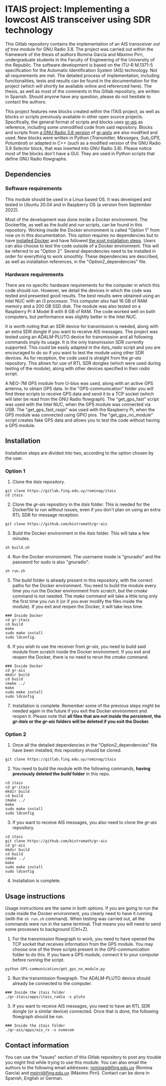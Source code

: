 # ITAIS project: Implementing a lowcost AIS transceiver using SDR technology
This Gitlab repository contains the implementation of an AIS transceiver _out of tree_ module for GNU Radio 3.8. The project was carried out within the framework of the thesis of authors Romina García and Máximo Pirri, undergraduate students in the Faculty of Engineering of the University of the Republic. The software development is based on the ITU-R M.1371-5 specification for the Automatic Identification System (AIS) technology. Not all requirements are met. The detailed process of implementation, including functionalities, tests and results can be found in the documentation for the project (which will shortly be available online and referenced here). The thesis, as well as most of the comments in this Gitlab repository, are written in Spanish. Should anyone have any question, please do not hesitate to contact the authors.

This project features new blocks created within the ITAIS project, as well as blocks or scripts previously available in other open source projects. Specifically, the general format of scripts and blocks uses [gr-ais](https://github.com/bistromath/gr-ais) as reference, including some unmodified code from said repository. Blocks and scripts from [a GNU Radio 3.8 version](https://github.com/bmagistro/gr-aistx/tree/src-formatting) of [gr-aistx](https://github.com/trendmicro/ais/tree/master/gr-aistx) are also modified and used. New blocks were written in Python (_Transmitter, Messages, Sub_GPS, Potumbral_) or adapted in C++ (such as a modified version of the GNU Radio 3.9 _Selector_ block, that was inserted into GNU Radio 3.8). Please notice most of the blocks don't have a GUI. They are used in Python scripts that define GNU Radio flowgraphs.

## Dependencies
### Software requirements
This module should be used in a Linux based OS. It was developed and tested in Ubuntu 20.04 and in Raspberry OS (a version from September 2022).

Most of the development was done inside a Docker environment. The Dockerfile, as well as the _build_ and _run_ scripts, can be found in this repository. Working inside the Docker environment is called "Option 1" from now on in this documentation. This option requires no dependencies but to have [installed Docker](https://docs.docker.com/engine/install/) and have followed [the post installation steps](https://docs.docker.com/engine/install/linux-postinstall/). Users can also choose to test the code outside of a Docker environment. This will be referred to as "Option 2". Several dependencies need to be installed in order for everything to work smoothly. These dependencies are described, as well as installation references, in the "Option2_dependencies" file.

### Hardware requirements
There are no specific hardware requirements for the computer in which this code should run. However, we detail the devices in which the code was tested and presented good results. The best results were obtained using an Intel NUC with an i3 processor. This computer also had 16 GB of RAM memory and a 200 GB SSD disk. The module was also tested on a Raspberry Pi 4 Model B with 8 GB of RAM. The code worked well on both computers, but performance was slightly better in the Intel NUC.

It is worth noting that an SDR device for transmission is needed, along with an extra SDR dongle if you want to receive AIS messages. The project was tested using an ADALM-PLUTO device for transmission and all following commands imply its usage. It is the only transmission SDR currently supported. This could be easily adapted in the _itais_radio_ script and you are encouraged to do so if you want to test the module using other SDR devices. As for reception, the code used is straight from the _gr-ais_ repository. This allows for use of RTL SDR dongles (which were used during testing of the module), along with other devices specified in their _radio_ script. 

A NEO-7M GPS module from U-blox was used, along with an active GPS antenna, to obtain GPS data. In the "GPS-communication" folder you will find three scripts to receive GPS data and send it to a TCP socket (which will later be read from the GNU Radio flowgraph). The "get_gps_fast" script was used with the Intel NUC, when the GPS module was connected via USB. The "get_gps_fast_raspi" was used with the Raspberry Pi, when the GPS module was connected using GPIO pins. The "get_gps_no_module" script creates fake GPS data and allows you to test the code without having a GPS module.

## Installation
Installation steps are divided into two, according to the option chosen by the user.

### Option 1 
1. Clone the _itais_ repository.
```
git clone https://gitlab.fing.edu.uy/rominag/itais
cd itais
```

2. Clone the _gr-ais_ repository in the _itais_ folder. This is needed for the Dockerfile to run without issues, even if you don't plan on using an extra RTL SDR for message reception. 

```
git clone https://github.com/bistromath/gr-ais
```

3. Build the Docker environment in the _itais_ folder. This will take a few minutes.

```
sh build.sh
```

4. Run the Docker environment. The username inside is "gnuradio" and the password for sudo is also "gnuradio".

```
sh run.sh
```

5. The _build_ folder is already present in this repository, with the correct paths for the Docker environment. You need to build the module every time you run the Docker environment from scratch, but the _cmake_ command is not needed. The _make_ command will take a little long only the first time you run it (or if you ever modify the files inside the module). If you exit and reopen the Docker, it will take less time.

```
### Inside Docker 
cd gr-itais
cd build
make
sudo make install
sudo ldconfig.
```

6. If you wish to use the receiver from _gr-ais_, you need to build said module from scratch inside the Docker environment. If you exit and reopen the Docker, there is no need to rerun the _cmake_ command.

```
### Inside Docker
cd gr-ais
mkdir build
cd build
cmake ../
make
sudo make install
sudo ldconfig
```

7. Installation is complete. Remember some of the previous steps might be needed again in the future if you exit the Docker environment and reopen it. Please note that **all files that are not inside the _persistent_, the _gr-itais_ or the _gr-ais_ folders will be deleted if you exit the Docker.**

### Option 2
1. Once all the detailed dependencies in the "Option2_dependencies" file have been installed, this repository should be cloned.

```
git clone https://gitlab.fing.edu.uy/rominag/itais

```

2. You need to build the module with the following commands, **having previously deleted the _build_ folder** in this repo.

```
cd itais
cd gr-itais
mkdir build
cd build
cmake ../
make
sudo make install
sudo ldconfig
```

3. If you want to receive AIS messages, you also need to clone the _gr-ais_ repository.

```
cd itais
git clone https://github.com/bistromath/gr-ais
cd gr-ais
mkdir build
cd build
cmake ../
make
sudo make install 
sudo ldconfig 
```

4. Installation is complete.

## Usage instructions
Usage instructions are the same in both options. If you are going to run the code inside the Docker environment, you clearly need to have it running (with the `sh run.sh` command). When testing was carried out, all the commands were run in the same terminal. That means you will need to send some processes to background (Ctrl+Z).  

1. For the transmission flowgraph to work, you need to have opened the TCP socket that receives information from the GPS module. You may choose one of the three scripts present in the _GPS-communication_ folder to do this. If you have a GPS module, connect it to your computer before running the script.

```
python GPS-communication/get_gps_no_module.py
```

2. Run the transmission flowgraph. The ADALM-PLUTO device should already be connected to the computer. 

```
### Inside the itais folder
./gr-itais/apps/itais_radio -s pluto
```

3. If you want to receive AIS messages, you need to have an RTL SDR dongle (or a similar device) connected. Once that is done, the following flowgraph should be run.

```
### Inside the itais folder
./gr-ais/apps/ais_rx -s osmocom
```

## Contact information
You can use the "Issues" section of this Gitlab repository to post any trouble you might find while trying to use this module. You can also email the authors to the following email addresses: rominag@fing.edu.uy (Romina García) and mpirri@fing.edu.uy (Máximo Pirri). Contact can be done in Spanish, English or German.

